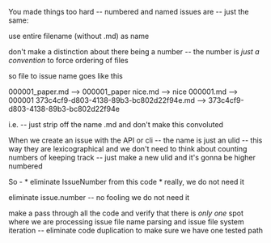 You made things too hard -- numbered and named issues are -- just the same:

use entire filename (without .md) as name

don't make a distinction about there being a number -- the number is *just a convention* to force ordering of files

so file to issue name goes like this

000001_paper.md --> 000001_paper
nice.md --> nice
000001.md --> 000001
373c4cf9-d803-4138-89b3-bc802d22f94e.md --> 373c4cf9-d803-4138-89b3-bc802d22f94e

i.e. -- just strip off the name .md and don't make this convoluted

When we create an issue with the API or cli -- the name is just an ulid -- this way they are lexicographical
and we don't need to think about counting numbers of keeping track -- just make a new ulid and it's gonna be higher numbered

So - * eliminate IssueNumber from this code * really, we do not need it

eliminate issue.number -- no fooling we do not need it


make a pass through all the code and verify that there is *only one* spot where we are processing issue file name parsing and issue file system iteration -- eliminate code duplication to make sure we have one tested path